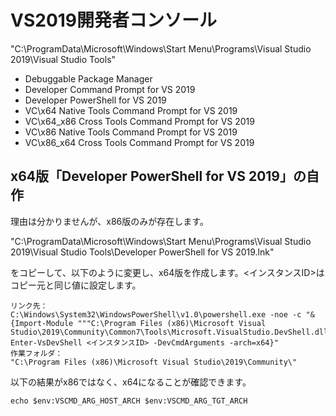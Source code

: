# VS2019開発者コンソール

"C:\ProgramData\Microsoft\Windows\Start Menu\Programs\Visual Studio 2019\Visual Studio Tools\"

- Debuggable Package Manager
- Developer Command Prompt for VS 2019
- Developer PowerShell for VS 2019
- VC\x64 Native Tools Command Prompt for VS 2019
- VC\x64_x86 Cross Tools Command Prompt for VS 2019
- VC\x86 Native Tools Command Prompt for VS 2019
- VC\x86_x64 Cross Tools Command Prompt for VS 2019

## x64版「Developer PowerShell for VS 2019」の自作

理由は分かりませんが、x86版のみが存在します。

"C:\ProgramData\Microsoft\Windows\Start Menu\Programs\Visual Studio 2019\Visual Studio Tools\Developer PowerShell for VS 2019.lnk"

をコピーして、以下のように変更し、x64版を作成します。<インスタンスID>はコピー元と同じ値に設定します。

```text
リンク先：
C:\Windows\System32\WindowsPowerShell\v1.0\powershell.exe -noe -c "&{Import-Module """C:\Program Files (x86)\Microsoft Visual Studio\2019\Community\Common7\Tools\Microsoft.VisualStudio.DevShell.dll"""; Enter-VsDevShell <インスタンスID> -DevCmdArguments -arch=x64}"
作業フォルダ：
"C:\Program Files (x86)\Microsoft Visual Studio\2019\Community\"
```

以下の結果がx86ではなく、x64になることが確認できます。

```console
echo $env:VSCMD_ARG_HOST_ARCH $env:VSCMD_ARG_TGT_ARCH
```
